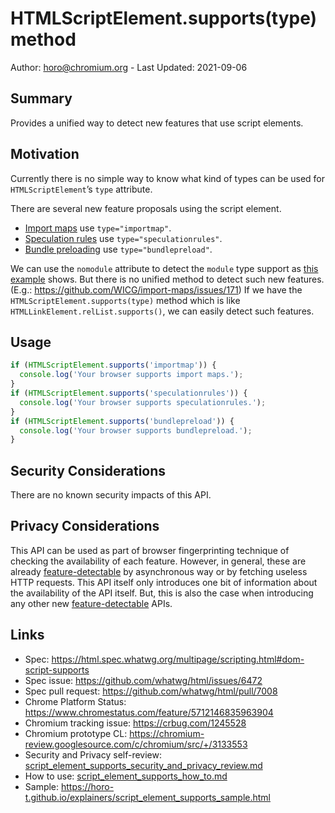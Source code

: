 # HTMLScriptElement.supports(type) method

Author: horo@chromium.org - Last Updated: 2021-09-06

## Summary

Provides a unified way to detect new features that use script elements.

## Motivation

Currently there is no simple way to know what kind of types can be used for `HTMLScriptElement`’s `type` attribute. 

There are several new feature proposals using the script element.
- [Import maps](https://github.com/WICG/import-maps) use `type="importmap"`.
- [Speculation rules](https://github.com/jeremyroman/alternate-loading-modes/blob/main/triggers.md#speculation-rules) use `type="speculationrules"`.
- [Bundle preloading](https://github.com/WICG/resource-bundles/) use `type="bundlepreload"`.

We can use the `nomodule` attribute to detect the `module` type support as [this example](https://html.spec.whatwg.org/multipage/scripting.html#script-nomodule-example) shows.
But there is no unified method to detect such new features. (E.g.: https://github.com/WICG/import-maps/issues/171)
If we have the `HTMLScriptElement.supports(type)` method which is like `HTMLLinkElement.relList.supports()`, we can easily detect such features.

## Usage

```javascript
if (HTMLScriptElement.supports('importmap')) {
  console.log('Your browser supports import maps.');
}
if (HTMLScriptElement.supports('speculationrules')) {
  console.log('Your browser supports speculationrules.');
}
if (HTMLScriptElement.supports('bundlepreload')) {
  console.log('Your browser supports bundlepreload.');
}
```

## Security Considerations

There are no known security impacts of this API.

## Privacy Considerations

This API can be used as part of browser fingerprinting technique of checking the
availability of each feature. However, in general, these are already
[feature-detectable][feature-detect]
by asynchronous way or by fetching useless HTTP requests.
This API itself only introduces one bit of information about the availability of
the API itself. But, this is also the case when introducing any other new
[feature-detectable][feature-detect] APIs.

## Links

- Spec: https://html.spec.whatwg.org/multipage/scripting.html#dom-script-supports
- Spec issue: https://github.com/whatwg/html/issues/6472
- Spec pull request: https://github.com/whatwg/html/pull/7008
- Chrome Platform Status: https://www.chromestatus.com/feature/5712146835963904
- Chromium tracking issue: https://crbug.com/1245528
- Chromium prototype CL: https://chromium-review.googlesource.com/c/chromium/src/+/3133553
- Security and Privacy self-review: [script_element_supports_security_and_privacy_review.md](script_element_supports_security_and_privacy_review.md)
- How to use: [script_element_supports_how_to.md](script_element_supports_how_to.md)
- Sample: https://horo-t.github.io/explainers/script_element_supports_sample.html


[feature-detect]:https://w3ctag.github.io/design-principles/#feature-detect
